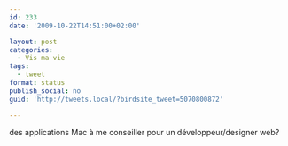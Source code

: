 ```yaml
---
id: 233
date: '2009-10-22T14:51:00+02:00'

layout: post
categories:
  - Vis ma vie
tags:
  - tweet
format: status
publish_social: no
guid: 'http://tweets.local/?birdsite_tweet=5070800872'

---
```


des applications Mac à me conseiller pour un développeur/designer web?